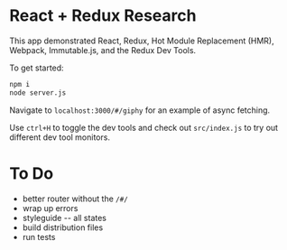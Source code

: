 # React + Redux Research

This app demonstrated React, Redux, Hot Module Replacement (HMR), Webpack, Immutable.js, and the Redux Dev Tools.

To get started:

```bash
npm i
node server.js
```

Navigate to `localhost:3000/#/giphy` for an example of async fetching.

Use `ctrl+H` to toggle the dev tools and check out `src/index.js` to try out different dev tool monitors. 

# To Do

- better router without the `/#/`
- wrap up errors
- styleguide -- all states
- build distribution files
- run tests
